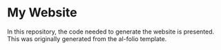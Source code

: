 # My Website

In this repository, the code needed to generate the website is presented. This was originally generated from the al-folio template.